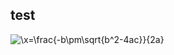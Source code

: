 ## test
<img src="https://latex.codecogs.com/svg.latex?\;x=\frac{-b\pm\sqrt{b^2-4ac}}{2a}" title="\x=\frac{-b\pm\sqrt{b^2-4ac}}{2a}" />  
